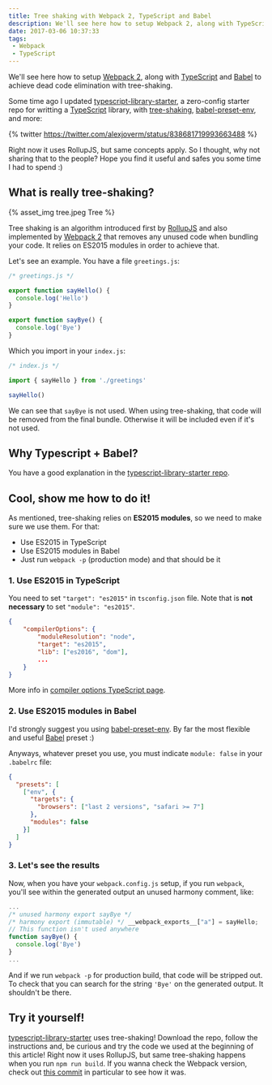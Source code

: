 ```yaml
---
title: Tree shaking with Webpack 2, TypeScript and Babel
description: We'll see here how to setup Webpack 2, along with TypeScript and Babel to achieve dead code elimination with tree-shaking
date: 2017-03-06 10:37:33
tags:
 - Webpack
 - TypeScript
---
```


We'll see here how to setup [Webpack 2](https://webpack.js.org), along with [TypeScript](https://www.typescriptlang.org/) and [Babel](https://babeljs.io/) to achieve dead code elimination with tree-shaking.

<!-- more -->

Some time ago I updated [typescript-library-starter](https://github.com/alexjoverm/typescript-library-starter), a zero-config starter repo for writting a [TypeScript](https://www.typescriptlang.org/)  library, with [tree-shaking](https://webpack.js.org/guides/tree-shaking), [babel-preset-env](https://github.com/babel/babel-preset-env), and more:

{% twitter https://twitter.com/alexjoverm/status/838681719993663488 %}

Right now it uses RollupJS, but same concepts apply. So I thought, why not sharing that to the people? Hope you find it useful and safes you some time I had to spend :)

## What is really tree-shaking?

{% asset_img tree.jpeg Tree %}

Tree shaking is an algorithm introduced first by [RollupJS](http://rollupjs.org/) and also implemented by [Webpack 2](https://webpack.js.org/guides/tree-shaking) that removes any unused code when bundling your code. It relies on ES2015 modules in order to achieve that.

Let's see an example. You have a file `greetings.js`:

```javascript
/* greetings.js */

export function sayHello() {
  console.log('Hello')
}

export function sayBye() {
  console.log('Bye')
}
```

Which you import in your `index.js`:

```javascript
/* index.js */

import { sayHello } from './greetings'

sayHello()
```

We can see that `sayBye` is not used. When using tree-shaking, that code will be removed from the final bundle. Otherwise it will be included even if it's not used.

## Why Typescript + Babel?

You have a good explanation in the [typescript-library-starter repo](https://github.com/alexjoverm/typescript-library-starter#why-using-typescript-and-babel).

## Cool, show me how to do it!

As mentioned, tree-shaking relies on **ES2015 modules**, so we need to make sure we use them. For that:

 - Use ES2015 in TypeScript
 - Use ES2015 modules in Babel
 - Just run `webpack -p` (production mode) and that should be it

### 1. Use ES2015 in TypeScript

You need to set `"target": "es2015"` in `tsconfig.json` file. Note that is **not necessary** to set `"module": "es2015"`.

```json
{
    "compilerOptions": {
        "moduleResolution": "node",
        "target": "es2015",
        "lib": ["es2016", "dom"],
        ...
    }
}
```

More info in [compiler options TypeScript page](https://www.typescriptlang.org/docs/handbook/compiler-options.html).

### 2. Use ES2015 modules in Babel

I'd strongly suggest you using [babel-preset-env](https://github.com/babel/babel-preset-env). By far the most flexible and useful [Babel](https://babeljs.io/) preset :)

Anyways, whatever preset you use, you must indicate `module: false` in your `.babelrc` file:

```json
{
  "presets": [
    ["env", {
      "targets": {
        "browsers": ["last 2 versions", "safari >= 7"]
      },
      "modules": false
    }]
  ]
}
```

### 3. Let's see the results

Now, when you have your `webpack.config.js` setup, if you run `webpack`, you'll see within the generated output an unused harmony comment, like:

```javascript
...
/* unused harmony export sayBye */
/* harmony export (immutable) */ __webpack_exports__["a"] = sayHello;
// This function isn't used anywhere
function sayBye() {
  console.log('Bye')
}
...
```

And if we run `webpack -p` for production build, that code will be stripped out. To check that you can search for the string `'Bye'` on the generated output. It shouldn't be there.

## Try it yourself!

[typescript-library-starter](https://github.com/alexjoverm/typescript-library-starter) uses tree-shaking! Download the repo, follow the instructions and, be curious and try the code we used at the beginning of this article! Right now it uses RollupJS, but same tree-shaking happens when you run `npm run build`. If you wanna check the Webpack version, check out [this commit](https://github.com/alexjoverm/typescript-library-starter/tree/edd71c19b8d1dcd0b42dc19e0e4ee4b8a7216250) in particular to see how it was.